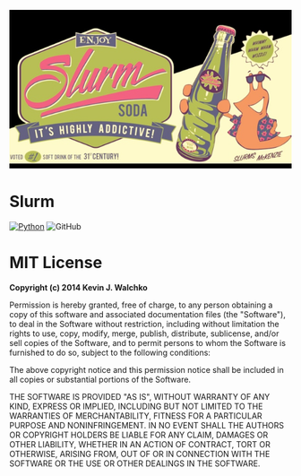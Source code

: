 ![](https://github.com/MomsFriendlyRobotCompany/slurm/blob/master/pics/slurm.jpg?raw=true)

# Slurm

[![Python](https://github.com/MomsFriendlyRobotCompany/slurm/actions/workflows/python.yaml/badge.svg)](https://github.com/MomsFriendlyRobotCompany/slurm/actions/workflows/python.yaml)
![GitHub](https://img.shields.io/github/license/MomsFriendlyRobotCompany/slurm)


# MIT License

**Copyright (c) 2014 Kevin J. Walchko**

Permission is hereby granted, free of charge, to any person obtaining a copy of this software and associated documentation files (the "Software"), to deal in the Software without restriction, including without limitation the rights to use, copy, modify, merge, publish, distribute, sublicense, and/or sell copies of the Software, and to permit persons to whom the Software is furnished to do so, subject to the following conditions:

The above copyright notice and this permission notice shall be included in all copies or substantial portions of the Software.

THE SOFTWARE IS PROVIDED "AS IS", WITHOUT WARRANTY OF ANY KIND, EXPRESS OR IMPLIED, INCLUDING BUT NOT LIMITED TO THE WARRANTIES OF MERCHANTABILITY, FITNESS FOR A PARTICULAR PURPOSE AND NONINFRINGEMENT. IN NO EVENT SHALL THE AUTHORS OR COPYRIGHT HOLDERS BE LIABLE FOR ANY CLAIM, DAMAGES OR OTHER LIABILITY, WHETHER IN AN ACTION OF CONTRACT, TORT OR OTHERWISE, ARISING FROM, OUT OF OR IN CONNECTION WITH THE SOFTWARE OR THE USE OR OTHER DEALINGS IN THE SOFTWARE.
